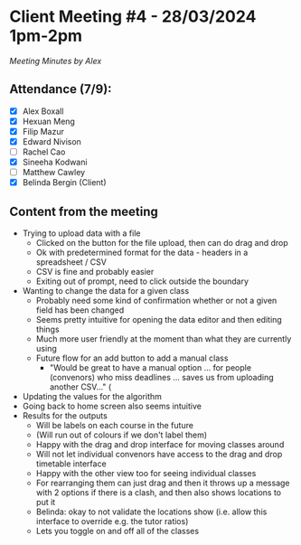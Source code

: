 # Client Meeting #4 - 28/03/2024 1pm-2pm
*Meeting Minutes by Alex*

## Attendance (7/9):

 - [X] Alex Boxall
 - [X] Hexuan Meng
 - [X] Filip Mazur
 - [X] Edward Nivison
 - [ ] Rachel Cao
 - [X] Sineeha Kodwani
 - [ ] Matthew Cawley
 - [X] Belinda Bergin (Client)

## Content from the meeting
- Trying to upload data with a file
  - Clicked on the button for the file upload, then can do drag and drop
  - Ok with predetermined format for the data - headers in a spreadsheet / CSV
  - CSV is fine and probably easier
  - Exiting out of prompt, need to click outside the boundary
- Wanting to change the data for a given class
  - Probably need some kind of confirmation whether or not a given field has been changed
  - Seems pretty intuitive for opening the data editor and then editing things
  - Much more user friendly at the moment than what they are currently using
  - Future flow for an add button to add a manual class
    - "Would be great to have a manual option ... for people (convenors) who miss deadlines ... saves us from uploading another CSV..." (
- Updating the values for the algorithm
- Going back to home screen also seems intuitive
- Results for the outputs
  - Will be labels on each course in the future
  - (Will run out of colours if we don't label them)
  - Happy with the drag and drop interface for moving classes around
  - Will not let individual convenors have access to the drag and drop timetable interface
  - Happy with the other view too for seeing individual classes
  - For rearranging them can just drag and then it throws up a message with 2 options if there is a clash, and then also shows locations to put it
  - Belinda: okay to not validate the locations show (i.e. allow this interface to override e.g. the tutor ratios)
  - Lets you toggle on and off all of the classes
